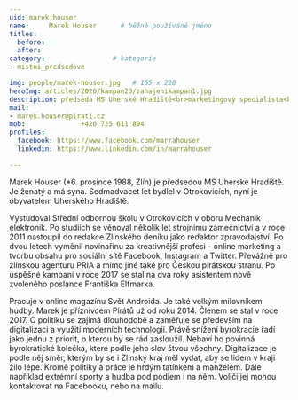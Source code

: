 ```yaml
---
uid: marek.houser
name:     Marek Houser  	# běžně používáné jméno
titles:
  before:
  after:
category:                 # kategorie
- mistni_predsedove

img: people/marek-houser.jpg   # 165 x 220
heroImg: articles/2020/kampan20/zahajenikampan1.jpg
description: předseda MS Uherské Hradiště<br>marketingový specialista<br>Uherské Hradiště         	# kratký popis, max 160 znaků
mail:
- marek.houser@pirati.cz
mob:			  +420 725 611 894
profiles:
  facebook: https://www.facebook.com/marrahouser
  linkedin: https://www.linkedin.com/in/marrahouser

---
```


Marek Houser (*6. prosince 1988, Zlín) je předsedou MS Uherské Hradiště. Je ženatý a má syna. Sedmadvacet let bydlel v Otrokovicích, nyní je obyvatelem Uherského Hradiště.

Vystudoval Střední odbornou školu v Otrokovicích v oboru Mechanik elektronik. Po studiích se věnoval několik let strojnímu zámečnictví a v roce 2011 nastoupil do redakce Zlínského deníku jako redaktor zpravodajství. Po dvou letech vyměnil novinařinu za kreativnější profesi - online marketing a tvorbu obsahu pro sociální sítě Facebook, Instagram a Twitter. Převážně pro zlínskou agenturu PRIA a mimo jiné také pro Českou pirátskou stranu. Po úspěšné kampani v roce 2017 se stal na dva roky asistentem nově zvoleného poslance Františka Elfmarka. 

Pracuje v online magazínu Svět Androida. Je také velkým milovníkem hudby. Marek je příznivcem Pirátů už od roku 2014. Členem se stal v roce 2017. O politiku se zajímá dlouhodobě a zaměřuje se především na digitalizaci a využití moderních technologií. Právě snížení byrokracie řadí jako jednu z priorit, o kterou by se rád zasloužil. Nebaví ho povinná byrokratické kolečka, které podle jeho slov štvou všechny. Digitalizace je podle něj směr, kterým by se i Zlínský kraj měl vydat, aby se lidem v kraji žilo lépe. Kromě politiky a práce je hrdým tatínkem a manželem. Dále například extrémní sporty a hudba pod pódiem i na něm. 
Voliči jej mohou kontaktovat na Facebooku, nebo na mailu. 
